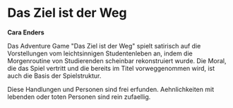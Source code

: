 
# Das Ziel ist der Weg

**Cara Enders**

Das Adventure Game "Das Ziel ist der Weg" spielt satirisch auf die Vorstellungen vom leichtsinnigen Studentenleben an,
indem die Morgenroutine von Studierenden scheinbar rekonstruiert wurde. Die Moral, die das Spiel vertritt und die bereits im Titel vorweggenommen wird, ist auch die Basis der Spielstruktur.

Diese Handlungen und Personen sind frei erfunden. Aehnlichkeiten mit lebenden oder toten Personen sind rein zufaellig.
